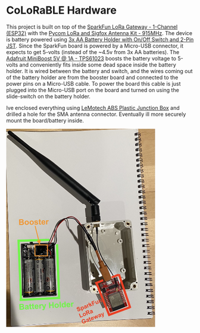# CoLoRaBLE Hardware

This project is built on top of the [SparkFun LoRa Gateway - 1-Channel (ESP32)](https://www.sparkfun.com/products/18074) with the [Pycom LoRa and Sigfox Antenna Kit - 915MHz](https://www.sparkfun.com/products/14676). The device is battery powered using [3x AA Battery Holder with On/Off Switch and 2-Pin JST](https://www.adafruit.com/product/4779). Since the SparkFun board is powered by a Micro-USB connector, it expects to get 5-volts (instead of the ~4.5v from 3x AA batteries). The [Adafruit MiniBoost 5V @ 1A - TPS61023](https://www.adafruit.com/product/4654) boosts the battery voltage to 5-volts and conveniently fits inside some dead space inside the battery holder. It is wired between the battery and switch, and the wires coming out of the battery holder are from the booster board and connected to the power pins on a Micro-USB cable. To power the board this cable is just plugged into the Micro-USB port on the board and turned on using the slide-switch on the battery holder.

Ive enclosed everything using [LeMotech ABS Plastic Junction Box](https://www.amazon.com/gp/product/B07C97HXX8) and drilled a hole for the SMA antenna connector. Eventually ill more securely mount the board/battery inside.

<img src="sesame.jpg" alt="Device" width="400"/>
